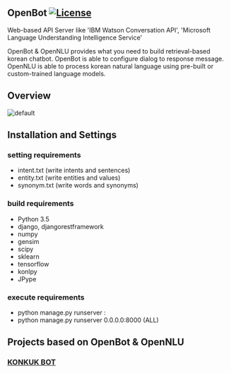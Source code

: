 ## OpenBot [![License](https://img.shields.io/github/license/mashape/apistatus.svg)](https://github.com/hyunwoo9301/OpenBot/blob/master/LICENSE)

Web-based API Server like 'IBM Watson Conversation API', 'Microsoft Language Understanding Intelligence Service'

OpenBot & OpenNLU provides what you need to build retrieval-based korean chatbot.
OpenBot is able to configure dialog to response message.
OpenNLU is able to process korean natural language using pre-built or custom-trained language models.

## Overview
![default](https://user-images.githubusercontent.com/20318775/35503799-85a729aa-0524-11e8-8807-1cf3a6f11d63.png)

## Installation and Settings
### setting requirements
- intent.txt (write intents and sentences)
- entity.txt (write entities and values)
- synonym.txt (write words and synonyms)

### build requirements
- Python 3.5
- django, djangorestframework
- numpy
- gensim
- scipy
- sklearn
- tensorflow
- konlpy
- JPype

### execute requirements
- python manage.py runserver <ip>:<port>
- python manage.py runserver 0.0.0.0:8000 (ALL)

## Projects based on OpenBot & OpenNLU
### [KONKUK BOT](https://www.youtube.com/watch?v=se6ngTUQdxk)
